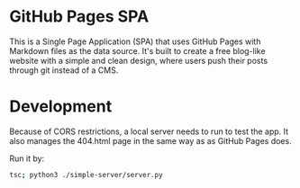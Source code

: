 # GitHub Pages SPA
This is a Single Page Application (SPA) that uses GitHub Pages with Markdown files as the data source. It's built to create a free blog-like website with a simple and clean design, where users push their posts through git instead of a CMS.

# Development
Because of CORS restrictions, a local server needs to run to test the app. 
It also manages the 404.html page in the same way as as GitHub Pages does.

Run it by:

```bash
tsc; python3 ./simple-server/server.py
```
